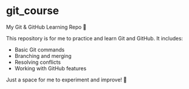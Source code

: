 # git_course
My Git &amp; GitHub Learning Repo 📘

 This repository is for me to practice and learn Git and GitHub. It includes:  
- Basic Git commands 
- Branching and merging 
- Resolving conflicts 
- Working with GitHub features 

Just a space for me to experiment and improve! 🚀
